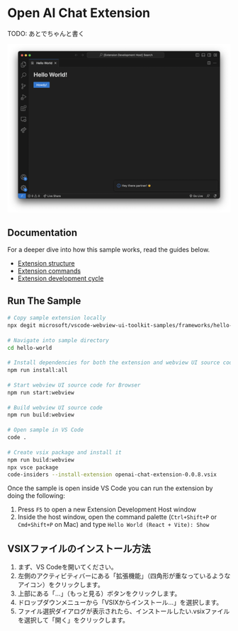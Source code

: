 # Open AI Chat Extension

TODO: あとでちゃんと書く

![A screenshot of the sample extension.](./assets/hello-world.png)

## Documentation

For a deeper dive into how this sample works, read the guides below.

- [Extension structure](./docs/extension-structure.md)
- [Extension commands](./docs/extension-commands.md)
- [Extension development cycle](./docs/extension-development-cycle.md)

## Run The Sample

```bash
# Copy sample extension locally
npx degit microsoft/vscode-webview-ui-toolkit-samples/frameworks/hello-world-react-vite hello-world

# Navigate into sample directory
cd hello-world

# Install dependencies for both the extension and webview UI source code
npm run install:all

# Start webview UI source code for Browser
npm run start:webview

# Build webview UI source code
npm run build:webview

# Open sample in VS Code
code .

# Create vsix package and install it
npm run build:webview
npx vsce package
code-insiders --install-extension openai-chat-extension-0.0.8.vsix
```

Once the sample is open inside VS Code you can run the extension by doing the following:

1. Press `F5` to open a new Extension Development Host window
2. Inside the host window, open the command palette (`Ctrl+Shift+P` or `Cmd+Shift+P` on Mac) and type `Hello World (React + Vite): Show`

## VSIXファイルのインストール方法

1. まず、VS Codeを開いてください。
2. 左側のアクティビティバーにある「拡張機能」（四角形が重なっているようなアイコン）をクリックします。
3. 上部にある「...」（もっと見る）ボタンをクリックします。
4. ドロップダウンメニューから「VSIXからインストール...」を選択します。
5. ファイル選択ダイアログが表示されたら、インストールしたい.vsixファイルを選択して「開く」をクリックします。
